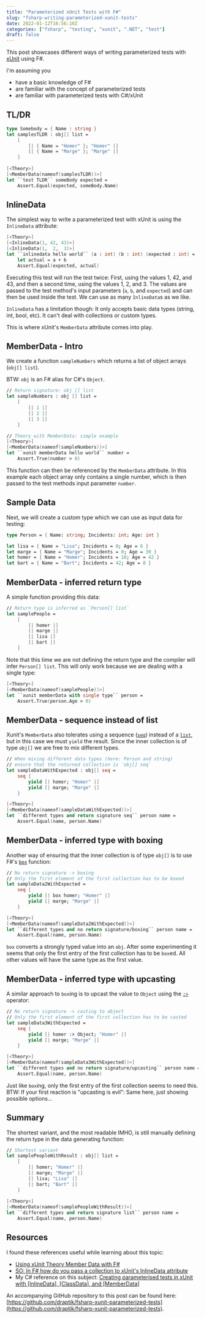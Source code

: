```yaml
---
title: "Parameterized xUnit Tests with F#"
slug: "fsharp-writing-parameterized-xunit-tests"
date: 2022-01-12T16:56:10Z
categories: ["fsharp", "testing", "xunit", ".NET", "test"]
draft: false
---
```


This post showcases different ways of writing parameterized tests with [xUnit](https://xunit.net/) using F#.

I'm assuming you

- have a basic knowledge of F#
- are familiar with the concept of parameterized tests
- are familiar with parameterized tests with C#/xUnit

## TL/DR

```fsharp
type Somebody = { Name : string }
let samplesTLDR : obj[] list =
    [
        [| { Name = "Homer" }; "Homer" |]
        [| { Name = "Marge" }; "Marge" |]
    ]
    
[<Theory>]
[<MemberData(nameof(samplesTLDR))>]
let ``test TLDR`` someBody expected =
    Assert.Equal(expected, someBody.Name)
```

## InlineData

The simplest way to write a parameterized test with xUnit is using the `InlineData` attribute:

```fsharp
[<Theory>]
[<InlineData(1, 42, 43)>]
[<InlineData(1,  2,  3)>]
let ``inlinedata hello world`` (a : int) (b : int) (expected : int) =
    let actual = a + b
    Assert.Equal(expected, actual)
```

Executing this test will run the test twice: First, using the values 1, 42, and 43, and then a second time, using the values 1, 2, and 3.
The values are passed to the test method's input parameters (`a`, `b`, and `expected`) and can then be used inside the test. We can use as many `InlineData`s as we like.

`InlineData` has a limitation though: It only accepts basic data types (string, int, bool, etc).
It can't deal with collections or custom types.

This is where xUnit's `MemberData` attribute comes into play.

## MemberData - Intro

We create a function `sampleNumbers` which returns a list of object arrays (`obj[] list`).

BTW: `obj` is an F# alias for C#'s `Object`.

```fsharp
// Return signature: obj [] list
let sampleNumbers : obj [] list =
    [
        [| 1 |]
        [| 2 |]
        [| 3 |]
    ]

// Theory with MemberData: simple example
[<Theory>]
[<MemberData(nameof(sampleNumbers))>]
let ``xunit memberData hello world`` number =
    Assert.True(number > 0)
```

This function can then be referenced by the `MemberData` attribute.
In this example each object array only contains a single number, which is then passed to the test methods input parameter `number`.

## Sample Data

Next, we will create a custom type which we can use as input data for testing:

```fsharp
type Person = { Name: string; Incidents: int; Age: int }

let lisa = { Name = "Lisa"; Incidents = 0; Age = 6 }
let marge = { Name = "Marge"; Incidents = 0; Age = 39 }
let homer = { Name = "Homer"; Incidents = 10; Age = 42 }
let bart = { Name = "Bart"; Incidents = 42; Age = 8 }
```

## MemberData - inferred return type

A simple function providing this data:

```fsharp
// Return type is inferred as `Person[] list`
let samplePeople =
    [
        [| homer |]
        [| marge |]
        [| lisa |]
        [| bart |]
    ]
```

Note that this time we are not defining the return type and the compiler will infer `Person[] list`.
This will only work because we are dealing with a single type:

```fsharp
[<Theory>]
[<MemberData(nameof(samplePeople))>]
let ``xunit memberData with single type`` person =
    Assert.True(person.Age > 0)
```

## MemberData - sequence instead of list

Xunit's `MemberData` also tolerates using a sequence ([`seq`](https://docs.microsoft.com/en-us/dotnet/fsharp/language-reference/sequences)) instead of a [`list`](https://docs.microsoft.com/en-us/dotnet/fsharp/language-reference/lists), but in this case we must `yield` the result.
Since the inner collection is of type `obj[]` we are free to mix different types.

```fsharp
// When mixing different data types (here: Person and string) 
// ensure that the returned collection is `obj[] seq`
let sampleDataWithExpected : obj[] seq =
    seq {
        yield [| homer; "Homer" |]
        yield [| marge; "Marge" |]
    }

[<Theory>]
[<MemberData(nameof(sampleDataWithExpected))>]
let ``different types and return signature seq`` person name =
    Assert.Equal(name, person.Name)
```

## MemberData - inferred type with boxing

Another way of ensuring that the inner collection is of type `obj[]` is to use F#'s [`box`](https://fsharp.github.io/fsharp-core-docs/reference/fsharp-core-operators.html#box) function:

```fsharp
// No return signature -> boxing
// Only the first element of the first collection has to be boxed    
let sampleData2WithExpected =
    seq {
        yield [| box homer; "Homer" |]
        yield [| marge; "Marge" |]
    }

[<Theory>]
[<MemberData(nameof(sampleData2WithExpected))>]
let ``different types and no return signature/boxing`` person name =
    Assert.Equal(name, person.Name)
```

`box` converts a strongly typed value into an `obj`. 
After some experimenting it seems that only the first entry of the first collection has to be `box`ed.
All other values will have the same type as the first value.

## MemberData - inferred type with upcasting

A similar approach to `box`ing is to upcast the value to `Object` using the [`:>`](https://docs.microsoft.com/en-us/dotnet/fsharp/language-reference/casting-and-conversions#upcasting) operator:

```fsharp
// No return signature -> casting to object
// Only the first element of the first collection has to be casted    
let sampleData3WithExpected =
    seq {
        yield [| homer :> Object; "Homer" |]
        yield [| marge; "Marge" |]
    }

[<Theory>]
[<MemberData(nameof(sampleData3WithExpected))>]
let ``different types and no return signature/upcasting`` person name =
    Assert.Equal(name, person.Name)
```

Just like `box`ing, only the first entry of the first collection seems to need this.
BTW: If your first reaction is "upcasting is evil": Same here, just showing possible options...

## Summary

The shortest variant, and the most readable IMHO, is still manually defining the return type in the data generating function:

```fsharp
// Shortest variant
let samplePeopleWithResult : obj[] list =
    [
        [| homer; "Homer" |]
        [| marge; "Marge" |]
        [| lisa; "Lisa" |]
        [| bart; "Bart" |]
    ]
    
[<Theory>]
[<MemberData(nameof(samplePeopleWithResult))>]
let ``different types and return signature list`` person name =
    Assert.Equal(name, person.Name)
```

## Resources

I found these references useful while learning about this topic:

- [Using xUnit Theory Member Data with F#](https://www.jessesquire.com/articles/2018/02/17/xunit-memberdata-with-fsharp/)
- [SO: In F# how do you pass a collection to xUnit's InlineData attribute](https://stackoverflow.com/questions/35026735/in-f-how-do-you-pass-a-collection-to-xunits-inlinedata-attribute)
- My C# reference on this subject: [Creating parameterised tests in xUnit with [InlineData], [ClassData], and [MemberData]](https://andrewlock.net/creating-parameterised-tests-in-xunit-with-inlinedata-classdata-and-memberdata/)

An accompanying GitHub repository to this post can be found here: [https://github.com/draptik/fsharp-xunit-parameterized-tests](https://github.com/draptik/fsharp-xunit-parameterized-tests).
